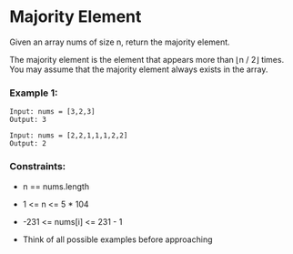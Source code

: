 # Majority Element

Given an array nums of size n, return the majority element.

The majority element is the element that appears more than ⌊n / 2⌋ times. You may assume that the majority element always exists in the array.

### Example 1:

    Input: nums = [3,2,3]
    Output: 3

    Input: nums = [2,2,1,1,1,2,2]
    Output: 2


### Constraints:

- n == nums.length
- 1 <= n <= 5 * 104
- -231 <= nums[i] <= 231 - 1

- Think of all possible examples before approaching
